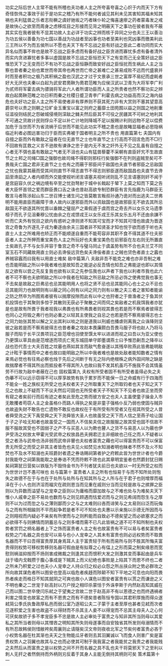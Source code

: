 <!-- { "loadSidebar": true } -->
功实之际后世人主常不能有所稽也夫功者人主之所夸喜夸喜之心炽于内而天下方有奇怪恢伟之事效于前于是功实之稽乃有所不能何者诚见其利未见其害知其福未知其祸也夫利猛兽之乐者志衔橛之虞好驰坂之巧者昧仆轮之悔喜速瘳之药者蒙毒发之戒是故快心之欲至而周身之虑移炫目之形接而见背之明蔽天下之事功在彼者我有不蔽其实实在我者彼有不显其功故人主必详于功实之辨而核于异同之分也夫三王以善治为功五侯以善备为功七国以善战为功战者至凶事也功者至美利也究凶事而徼美利此三王所以不为而五侯所以不愿也夫天下有不忘战之臣有好战之臣此二者功同而实大异名似而事不侔也是故不忘战之臣多虑而有备好战之臣贪进而寡忧多虑有备者清外而实内贪进寡忧者多事以虚国是故不忘战之臣恒恐天下之有变而己无全策好战之臣惟恐天下之无变而已不有功不忘战之臣恒静而致安好战之臣恒扰而生祸此人主之当察也昔者秦之伯也累世而帝其帝也再世而亡帝之甚难亡之甚易成败不远而代盛衰并时而至者积功之极乃其积祸之盈也汉武之才过于文景承三世之富厚不易纪而虚耗者好大无厌也夫秦以白起为武安君啇鞅为啇君范睢为应侯汉武以卫青为大将军李广利为贰师将军霍去病为骠骑将军此六人者所谓功臣而人主之所贵者也然不察功实之辨故白起啇鞅范睢之功日积而秦之社稷日蹙卫青李广利霍去病之功益高而汉之海内益危也夫好功之臣人主之所不易使者非有厚养则不获其死力非有大赏则不塞其望意高爵崇号以贵之则朝之位旷金玉重宝以富之则府之蓄靡土田苑囿以益之则国之地削重征滥役则结民之怨破城侵境则深敌之雠夫然后臣其不可役之民疆其不可树之地利其不可通之货故计民则俘众不足以补亡计地则降城不足以报赐计利则远物不足以偿费加危于当世而不为省流祸于后世而不能见此功实不稽之患也是故睹显福者必思隐祸临近利者必图远害功归于臣而实弗被于国者明主之所不贵也 
用直篇第七 
夫国内有自擅之臣而外有敢敌之寇者在位无直节之士也年直节之士行高而不回言危而不□行不回故有匡救之义言不逊故有谏诤之忠于是内无不发之奸外无不见之乱虽有自擅之心者无不弭也虽有敢敌之气者无不沮也夫山有猛兽藜藿不采朝有直臣奸宄不生故直节之士邦之司绳□国之强御也故司绳不得职则邪枉行矣强御不在列则盗贼至矣可不畏哉夫亡国之君非无直节之士也有之而蔽于邪臣间于敌国也夫直节者邪臣之忌敌国之忧也我蒙其蔽而受其间则直节不得志直节不得志则邪臣遂而敌国昌也夫直节去谗謟至谗謟之人者内顺而外交能使视听闭言语塞夫视听闭则乱不见言语塞则奸不闻于是宫庭容久伏之祸边境有卒至之忧劲弩射于城中长戟起于辇下上莫之知而下莫之告者大臣怀首领之爱而群臣畏口舌之诛也昔赵高欲专制恐群臣有言先指鹿为马群臣无敢言马者陈涉起山东二世召博士诸生问之皆莫敢言叛叔孙通乃诡对而出逃夫二世弗明不能用直臣而蔽障于谗人故内以遂邪臣而外以资敌国也是故邪臣无不欲去其所忌敌国无不欲逐其所忧晋以垂棘之璧屈产之乘假道于虞而宫之奇去齐以女乐文马遗季桓子而孔子见沮秦穆公忧由余之在戎馈戎王以女乐戎王乐其女乐五月不还由余諌不听而亡夫外有悦目之欲内有惑听之谗则贤不知其可宝而才不知其可惜也故虞为晋逐宫之奇鲁为齐逐孔子戎为秦逐由余夫三国者非不知贤圣才知也悦于欲而惑于听也夫直士人主之所难用也矫正而不能顺遂自重而不能苟容非其职不食不得其道不仕夫邪臣者人主之所狎而重宝美色人主之所玩好也夫重宝美色在前邪臣在左右则无所置直士矣故孔子不与女乐并容于鲁宫之奇不与璧马同止于虞盖势有所不合也夫兰艾不同室玉石不同藏故用直士则必去谗佞远货色矣夫谗佞者直士之贼也贷色者直士之蠧也养贼容蠧而曰我有以用直士难矣 
敌中篇第八 
夫敌非吾不能克之难也亦非吾制之难也吾能明敌之所以中我者难也是故知吾之能逆必反吾情也知吾之弗能逆也即以其情反之欲有以尝之先反复我也欲有以实之先参伍我也以声者下我也以利者市我也此六者不可不察也夫欲明敌之所以中我者在知敌之所忌敌之所忌必饰之使弗觉我也事无不去矣是故敌之巨弗忌也忌其能明用人也将之贤不忌也忌其能同心也士之众不忌也忌其能同力也故明则有以蔽之同心则有以间之同力则有以散之夫三者之害知者能谕之防之然卒为所图焉者彼有以揣摩投隙而此有以中之也狩者之于兽渔者之于鱼其伏机投饵也于其聚则多惊于其散则无获必于聚散之间而伺之矣敌者之机我饵我者亦犹是也是故有所畏于我者视我以弗畏也有所弗畏者则视其畏也若是而不察焉者彼得志也同心之将毁之弗行也则必重之以轻其主使我之自忌之也若是而不察焉彼得志也士之同力始张其势以解之又出其利以啖之则是道我以刑威也播虐则离我之众诛降则坚彼之敌若是而不察焉彼得志也昔者秦之攻赵本畏廉颇白吾畏马服子将也赵人乃将马服子而陷于长平汉畏项羽之臣范增也羽使至馔太牢以进进而视之曰吾以为亚父使也乃更馔以草具由是范增逐而项氏亡死东城田单守即墨谓燕士曰予惟恐劓吾之降卒以战也恐代吾士大夫百姓之坟墓也燕如其言而敌气愈奋遂以其残卒败燕此皆弗能明敌之计眩于事情而中之者也故曰能明敌之所以中我者难也是故处敌者能知数者之情有来焉必觉也有往焉必察也烛于先后之间断于有无之际内绝根株之病外固间隙之缺是故揣摩者不得其所出而抵投者不得其所入也故曰我不发其机虽巧不施我不会其情虽劳不行故为敌中者蔽在己也 
固权篇第九 
夫权有所受者固不有所受者虽得必失之夫伪摹不可以远示窃得不可以厚享故势有执于累岁而不能保一日之命威有行于四海而不能全一姓之族权无所受之也夫权者天子之所取重天下之所取钧者也天子知之天下见之也故上不疑而下不议夫然后可固也无所受者天子不知天下不见者也故正坐而旁有窥之者矣前行而后有迹之者矣此至危之势而彼方安之也夫人主虽使童子操金入市无敢攫者苟窃人主之金虽格仆而路人得执之矣是非童子强格仆反乃弱也使固与贼异也故盗失财不敢告也亡遗物不敢反也故权在于有所受有所受者又在视其所受之人昔者舜受尧之天下禹受舜之天下尧舜皆大圣人也故虽受之天下而人信之至燕子哙让国于子之子哙无知者也故虽受之一国而人不信矣夫信之故服服之故其受也固不信故不服不服故其受也不固弱子之产不与买恶人以为欺也瞽人之货不与易恶人以为蔽也伊尹受汤之权放太甲霍光受武帝之权放昌邑夫拥君迁主非细故也己任之而人不疑者以受之者汤与武帝也汤非弱而武帝非瞽也夫权者富贵之藉也可以得富贵而不可以保富贵无所受之而受之非其主者皆危也夫见火如焚见水知溺者明也昧者不然不及火不知焚也不及水不知溺也夫班爵封者遗之券诰赐祠第者护之府敕此皆为世世计者也今爵封我能夺之祠第我能取之是券诰不凭而符敕不效也此其章明宜鉴者也然爵封犹日赐矣祠第犹日营矣以铁版为不毁恃金书为不刊者犹夫前日也夫欲以一时无所受之权而为世世计岂不愚可咲也 
处与篇第十
富贵者人主之所有也恒易于与而不知所处则怉失之故德不在于与也在于处所与处所与在知其所与之人所与在于君子也则增厚而福泽在于小人也则济淫而福灾在疏则恩当而见重在戚则分当而见轻是故与之摈罪之臣则以为异数而溢望与之宠幸之臣则以为庸格而靡加故与之不难也处与为难矣夫天下惟小人戚幸之臣不易处也数而与之则见顾遇而怙爱迟而与之则见希阔而怨生与之厚则不以为过而忽之与之薄则鄙而少之与之太难则曰吝而诽笑与之太易则曰泛而玩侮与之而有所相踰则不平而起争若是者不可不知处也夫惠以示亲施以示德无所因而与之则翔视而内疑必不亲矣有所使而与之则矜能而自致必不德矣望之而必欲塞求之而必欲得不与则拂情而阴蓄忌与之则多嗜而需不已凡此皆祸之道不可不知所制也夫权势者赏罚之柄名器者上下之饰而富贵者人主之有也故富贵有不可以易与者矣富贵者权势之门名器之具也安可以易与也小人宠幸之人其未有富贵也则必远权势而不取畏名器而不干曰吾得富贵厚其身焉耳人主于富贵轻于所有而易所与则不胜其所悔夫富贵得则权势可移权势移则名器可假由是有拟尊之心有偪上之形而莫之制矣缘恩而宽慰则祸滋抑按而不扬则害成微裁之则逢其忿而恨积大发之则激其变而事起由是兵车战于墙内戈戟攒于腹心事成是下贼其上而义纪绝也事败是上陷其下而恩不终也二者之所未乃积爱之过也夫小人宠幸之人持众归之权必众怨之所丛挟众附之势必群攻之所向故其谋危者所以图安也登高以临危者疾趍而陟颠不知下平地之可息也向阳而畏热者疾走而格日不知其就阴之可爽也故小人谋危以图安者富贵有以贳之而谦逊之义不明也秦之二世宠于赵高封以万户授之相印杀蒙恬于外诛李斯于内然赵高知其威在己而以图二世卒使闫乐弒之于望夷之宫故二世于赵高非不有以恩德之也而终遇祸者利害之情变也故富之而有不恩贵之而有不德矣昔者陈恒专国以其君积厚施而得众遂弒简公季氏执鲁政厚私邑而弱公室乃逐昭公夫二子蒙于主者至厚也甚者见弒而次者见逐积爱之生害也故盗不以得财而不杀其主人妾不以得宠而不忌其主母夫人之心何可厌矣故骄子多不孝宠臣多不忠是故人主必审处于富贵之与知非其所当则母以其爱私之其所当者则母以其憎吝之明知其所失则母遂事而自安独省其所发则母溺情而不有所忍故韩侯则惜敝袴矣周襄则止请隧矣汉文帝则夜收北军之节矣何者富贵必吝于小权势名器在杜其渐也夫天之生物能瓜牙者则去其羽翼诚以飞而食人则害广矣是富贵权势人之羽翼也故其与之也而必使其可制于我我富之者我能贫之我贵之者我能贱之夫然后从而富贵之是以权势之间不开而名器之具不乱也夫干将莫邪天下之至利以刺人无扞之者然倒持而外柄则刃反着于其身人主能无倒持其柄则可矣
策术篇第十一
